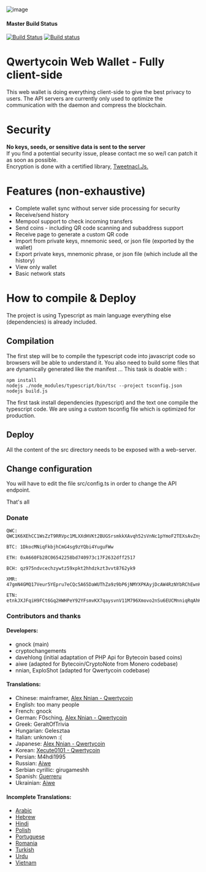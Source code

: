 ![image](https://cdn.qwertycoin.org/images/press/other/qwc-github-3.png)
#### Master Build Status
[![Build Status](https://travis-ci.org/qwertycoin-org/webwallet-js.svg?branch=master)](https://travis-ci.org/qwertycoin-org/webwallet-js) [![Build status](https://ci.appveyor.com/api/projects/status/rvsgv9p8wbolxfkt/branch/master?svg=true)](https://ci.appveyor.com/project/Qwertycoin/webwallet-js-iiaw6/branch/master)

# Qwertycoin Web Wallet - Fully client-side
This web wallet is doing everything client-side to give the best privacy to users.
The API servers are currently only used to optimize the communication with the daemon and compress the blockchain.

# Security
**No keys, seeds, or sensitive data is sent to the server**  
If you find a potential security issue, please contact me so we/I can patch it as soon as possible.  
Encryption is done with a certified library, [Tweetnacl.Js.](https://github.com/dchest/tweetnacl-js)

# Features (non-exhaustive)
- Complete wallet sync without server side processing for security
- Receive/send history
- Mempool support to check incoming transfers
- Send coins - including QR code scanning and subaddress support
- Receive page to generate a custom QR code
- Import from private keys, mnemonic seed, or json file (exported by the wallet)
- Export private keys, mnemonic phrase, or json file (which include all the history)
- View only wallet
- Basic network stats

# How to compile & Deploy
The project is using Typescript as main language everything else (dependencies) is already included.

## Compilation
The first step will be to compile the typescript code into javascript code so browsers will be able to understand it. 
You also need to build some files that are dynamically generated like the manifest ...
This task is doable with :
```
npm install
nodejs ./node_modules/typescript/bin/tsc --project tsconfig.json
nodejs build.js
```
The first task install dependencies (typescript) and the text one compile the typescript code.
We are using a custom tsconfig file which is optimized for production.

## Deploy
All the content of the src directory needs to be exposed with a web-server.

## Change configuration
You will have to edit the file src/config.ts in order to change the API endpoint. 

That's all

### Donate

```
QWC: QWC1K6XEhCC1WsZzT9RRVpc1MLXXdHVKt2BUGSrsmkkXAvqh52sVnNc1pYmoF2TEXsAvZnyPaZu8MW3S8EWHNfAh7X2xa63P7Y
```
```
BTC: 1DkocMNiqFkbjhCmG4sg9zYQbi4YuguFWw
```
```
ETH: 0xA660Fb28C06542258bd740973c17F2632dff2517
```
```
BCH: qz975ndvcechzywtz59xpkt2hhdzkzt3vvt8762yk9
```
```
XMR: 47gmN4GMQ17Veur5YEpru7eCQc5A65DaWUThZa9z9bP6jNMYXPKAyjDcAW4RzNYbRChEwnKu1H3qt9FPW9CnpwZgNscKawX
```
```
ETN: etnkJXJFqiH9FCt6Gq2HWHPeY92YFsmvKX7qaysvnV11M796Xmovo2nSu6EUCMnniqRqAhKX9AQp31GbG3M2DiVM3qRDSQ5Vwq
```

### Contributors and thanks

#### Developers:
- gnock (main)
- cryptochangements
- davehlong (initial adaptation of PHP Api for Bytecoin based coins)
- aiwe (adapted for Bytecoin/CryptoNote from Monero codebase)
- nnian, ExploShot (adapted for Qwertycoin codebase)

#### Translations:
- Chinese: mainframer, [Alex Nnian - Qwertycoin](https://github.com/qwertycoin-org)
- English: too many people
- French: gnock
- German: F0sching, [Alex Nnian - Qwertycoin](https://github.com/qwertycoin-org)
- Greek: GeraltOfTrivia
- Hungarian: Gelesztaa
- Italian: unknown :(
- Japanese: [Alex Nnian - Qwertycoin](https://github.com/qwertycoin-org)
- Korean: [Xecute0101 - Qwertycoin](https://github.com/qwertycoin-org)
- Persian: M4hdi1995
- Russian: [Aiwe](https://github.com/aivve)
- Serbian cyrillic: girugameshh
- Spanish: [Guerreru](https://github.com/Guerreru)
- Ukrainian: [Aiwe](https://github.com/aivve)

#### Incomplete Translations:
- [Arabic](https://github.com/qwertycoin-org/webwallet-js/blob/master/src/translations/ar.json)
- [Hebrew](https://github.com/qwertycoin-org/webwallet-js/blob/master/src/translations/he.json)
- [Hindi](https://github.com/qwertycoin-org/webwallet-js/blob/master/src/translations/hi.json)
- [Polish](https://github.com/qwertycoin-org/webwallet-js/blob/master/src/translations/pl.json)
- [Portuguese](https://github.com/qwertycoin-org/webwallet-js/blob/master/src/translations/pk.json)
- [Romania](https://github.com/qwertycoin-org/webwallet-js/blob/master/src/translations/ro.json)
- [Turkish](https://github.com/qwertycoin-org/webwallet-js/blob/master/src/translations/tr.json)
- [Urdu](https://github.com/qwertycoin-org/webwallet-js/blob/master/src/translations/pk.json)
- [Vietnam](https://github.com/qwertycoin-org/webwallet-js/blob/master/src/translations/vn.json)
